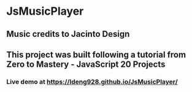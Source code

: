 # JsMusicPlayer

## Music credits to Jacinto Design
## This project was built following a tutorial from Zero to Mastery - JavaScript 20 Projects

### Live demo at https://ldeng928.github.io/JsMusicPlayer/
